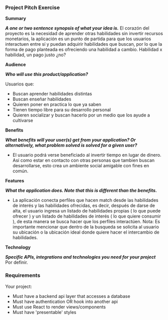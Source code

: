 


### Project Pitch Exercise

**Summary**

***A one or two sentence synopsis of what your idea is.***
El corazón del proyecto es la necesidad de aprender otras habilidades sin invertir recursos monetarios, la aplicación es un punto de partida para que los usuarios interactuen entre sí y puedan adquirir habilidades que buscan, por lo que la forma de pago planteada es ofreciendo una habilidad a cambio. Habilidad x habilidad, un pago justo ¿no?

**Audience**

***Who will use this product/application?***

Usuarios que:
  + Buscan aprender habilidades distintas
  + Buscan enseñar habilidades
  + Quieren poner en practica lo que ya saben
  + Tienen tiempo libre para su desarrollo personal
  + Quieren socializar y buscan hacerlo por un medio que los ayude a cultivarse

**Benefits**

***What benefits will your user(s) get from your application? Or alternatively, what problem solved is solved for a given user?***
+ El usuario podrá verse beneficiado al invertir tiempo en lugar de dinero. Así como estar en contacto con otras personas que tambien buscan desarrollarse, esto crea un ambiente social amigable con fines en común.

**Features**

 ***What the application _does_. Note that this is different than the benefits.***
+ La aplicación conecta perfiles que hacen match desde las habilidades de interés y las habilidades ofrecidas, es decir, después de darse de alta, el usuario ingresa un listado de habilidades propias ( lo que puede ofrecer ) y un listado de habilidades de interés ( lo que quiere consumir ), de esta manera se busca hacer que los perfiles interactúen. Nota: Es importante mencionar que dentro de la busqueda se solicita al usuario su ubicación o la ubicación ideal donde quiere hacer el intercambio de habilidades.

**Technology**

***Specific APIs, integrations and technologies you need for your project***
 Por definir.

### Requirements

Your project:

- Must have a backend api layer that accesses a database
- Must have authentication OR hook into another api
- Must use React to render views/components
- Must have 'presentable' styles
